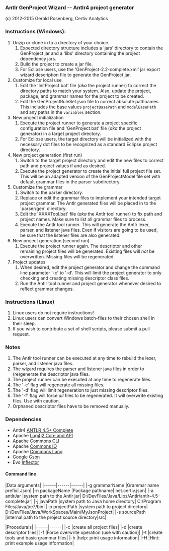 ### Antlr GenProject Wizard -- Antlr4 project generator
(c) 2012-2015 Gerald Rosenberg, Certiv Analytics

### Instructions (Windows):

1. Unzip or clone in to a directory of your choice.  
	1. Expected directory structure includes a 'jars' directory to contain the 
	GenProject jar and a 'libs' directory containing the project dependency jars.
	2. Build the project to create a jar file.
	3. For Eclipse users, use the 'GenProject-2.2-complete.xml' jar export 
	wizard description file to generate the GenProject jar.
2. Customize for local use
	1. Edit the 'InitProject.bat' file (_aka_ the project runner)
	to correct the directory paths to match your system. Also, update
	the project, package, and grammar names for the project to be created.
	2. Edit the GenProjectRuleSet.json file to correct absolute 
	pathnames.  This includes the base values `projectBasePath` and `modelBasePath`
	and any paths in the `variables` section.
3. New project initialization
	1. Execute the project runner to generate a project specific configuration file
	and 'GenProject.bat' file (_aka_ the project generator) in a target project
	directory.  
	2. For Eclipse users, the target directory will be initialized with the
	necessary dot files to be recognized as a standard Eclipse project directory.
4. New project generation (first run)
	1. Switch to the target project directory and edit the new files to correct 
	path and project values if and as desired.
	2. Execute the project generator to create the initial full project file set.  
	This will be an adapted version of the GenProjectModel file set with default 
	grammar files in the parser subdirectory.
5. Customize the grammar
	1. Switch to the parser directory.
	2. Replace or edit the grammar files to implement your intended target project grammar.
	The Antlr generated files will be placed in to the 'parser/gen' directory.
	3. Edit the 'XXXXTool.bat' file (_aka_ the Antlr tool runner) to fix path and 
	project names.  Make sure to list all grammar files to process.
	4. Execute the Antlr tool runner.  This will generate the Antlr lexer, parser, and 
	listener java files. Even if visitors are going to be used, be sure that the listener 
	files are also generated.
6. New project generation (second run)
	1. Execute the project runner again. The descriptor and other remaining
	project files will be generated.  Existing files will _not_ be overwritten. Missing
	files will be regenerated.
7. Project updates
	1. When desired, edit the project generator and change the command line parameter 
	'-c' to '-d'.  This will limit the project generator to only checking and creating 
	missing descriptor class files.
	2. Run the Antlr tool runner and project generator whenever desired to reflect grammar changes.

### Instructions (Linux)

1. Linux users do not require instructions!
2. Linux users can convert Windows batch-files to their chosen shell in their sleep.
3. If you wish to contribute a set of shell scripts, please submit a pull request.

### Notes

1. The Antlr tool runner can be executed at any time to rebuild the lexer,
parser, and listener java files.
2. The wizard requires the parser and listener java files in order to (re)generate
the descriptor java files.
3. The project runner can be executed at any time to regenerate files. 
4. The '-c' flag will regenerate all missing files.
5. The '-d' flag will limit regeneration to just missing descriptor files. 
6. The '-f' flag will force *all* files to be regenerated. It will overwrite 
existing files. Use with caution.
7. Orphaned descriptor files have to be removed manually.

### Dependencies
 
* Antlr4 [ANTLR 4.5+ Complete](http://www.antlr.org/download.html)
* Apache [Log4j2 Core and API](http://logging.apache.org/log4j/2.x/) 
* Apache [Commons CLI](http://commons.apache.org/proper/commons-cli/)
* Apache [Commons IO](http://commons.apache.org/proper/commons-io/)
* Apache [Commons Lang](http://commons.apache.org/proper/commons-lang/)
* Google [Gson](https://code.google.com/p/google-gson/)
* Evo [Inflector](http://mvnrepository.com/artifact/org.atteo/evo-inflector/1.2.1)

#### Command line

|Data arguments|
|------|------|------|
|-g grammarName |Grammar name prefix| Json|
|-n packageName |Package pathname| net.certiv.json|
|-a antlrJar |system path to the Antlr jar| D:/DevFiles/Java/Libs/Antlr/antlr-4.5-complete.jar|
|-j javaPath |system path to Java home directory|  C:/Program Files/Java/jre7/bin|
|-p projectPath |system path to project directory| D:/DevFiles/Java/WorkSpaces/Main/MyJsonProject|
|-s sourcePath |internal path to the project source directory|src|

|Procedurals|
|------|------|
|-c |create all project files|
|-d |create descriptor files|
|-f |Force overwrite operation (use with caution)|
|-t |create tools and basic grammar files|
|-h |help: print usage information|
|-H |Hint: print example usage information|
